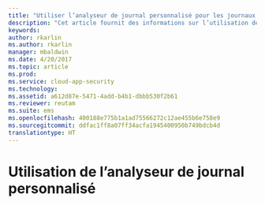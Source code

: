 ```yaml
---
title: "Utiliser l’analyseur de journal personnalisé pour les journaux qui ne sont pas pris en charge | Microsoft Docs"
description: "Cet article fournit des informations sur l’utilisation de l’analyseur de journal personnalisé pour charger les journaux des appareils qui ne sont pas pris en charge dans Cloud App Security."
keywords: 
author: rkarlin
ms.author: rkarlin
manager: mbaldwin
ms.date: 4/20/2017
ms.topic: article
ms.prod: 
ms.service: cloud-app-security
ms.technology: 
ms.assetid: a612d87e-5471-4add-b4b1-dbbb530f2b61
ms.reviewer: reutam
ms.suite: ems
ms.openlocfilehash: 400188e775b1a1ad75566272c12ae455b6e758e9
ms.sourcegitcommit: ddfac1ff8a07ff34acfa1945400950b749bdcb4d
translationtype: HT
---
```

# <a name="using-the-custom-log-parser"></a>Utilisation de l’analyseur de journal personnalisé